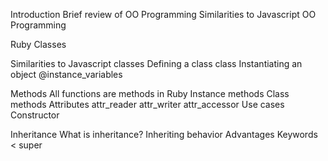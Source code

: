 
Introduction
Brief review of OO Programming
Similarities to Javascript OO Programming

Ruby Classes 


Similarities to Javascript classes
Defining a class
class
Instantiating an object
@instance_variables

Methods
All functions are methods in Ruby
Instance methods
Class methods
Attributes
attr_reader
attr_writer
attr_accessor
Use cases
Constructor

Inheritance
What is inheritance?
Inheriting behavior
Advantages
Keywords
<
super
